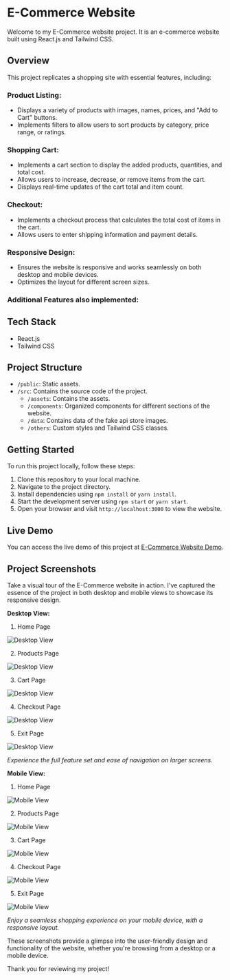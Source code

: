 # E-Commerce Website

Welcome to my E-Commerce website project. It is an e-commerce website built using React.js and Tailwind CSS.

## Overview

This project replicates a shopping site with essential features, including:

### Product Listing:

- Displays a variety of products with images, names, prices, and "Add to Cart" buttons.
- Implements filters to allow users to sort products by category, price range, or ratings.

### Shopping Cart:

- Implements a cart section to display the added products, quantities, and total cost.
- Allows users to increase, decrease, or remove items from the cart.
- Displays real-time updates of the cart total and item count.

### Checkout:

- Implements a checkout process that calculates the total cost of items in the cart.
- Allows users to enter shipping information and payment details.

### Responsive Design:

- Ensures the website is responsive and works seamlessly on both desktop and mobile devices.
- Optimizes the layout for different screen sizes.

### Additional Features also implemented:

## Tech Stack

- React.js
- Tailwind CSS

## Project Structure

- `/public`: Static assets.
- `/src`: Contains the source code of the project.
  - `/assets`: Contains the assets.
  - `/components`: Organized components for different sections of the website.
  - `/data`: Contains data of the fake api store images.
  - `/others`: Custom styles and Tailwind CSS classes.

## Getting Started

To run this project locally, follow these steps:

1. Clone this repository to your local machine.
2. Navigate to the project directory.
3. Install dependencies using `npm install` or `yarn install`.
4. Start the development server using `npm start` or `yarn start`.
5. Open your browser and visit `http://localhost:3000` to view the website.

## Live Demo

You can access the live demo of this project at [E-Commerce Website Demo](https://ecommerce-application-och.netlify.app/).

## Project Screenshots

Take a visual tour of the E-Commerce website in action. I've captured the essence of the project in both desktop and mobile views to showcase its responsive design.

**Desktop View:**

1. Home Page

![Desktop View](./src/assets/home-desktop.png)

2. Products Page

![Desktop View](./src/assets/products-desktop.png)

3. Cart Page

![Desktop View](./src/assets/cart-checkout.png)

4. Checkout Page

![Desktop View](./src/assets/checkout-desktop.png)

5. Exit Page

![Desktop View](./src/assets/thanks-desktop.png)

_Experience the full feature set and ease of navigation on larger screens._

**Mobile View:**

1. Home Page

![Mobile View](./src/assets/home-mobile.png)

2. Products Page

![Mobile View](./src/assets/products-mobile.png)

3. Cart Page

![Mobile View](./src/assets/cart-mobile.png)

4. Checkout Page

![Mobile View](./src/assets/checkout-mobile.png)

5. Exit Page

![Mobile View](./src/assets/thanks-mobile.png)

_Enjoy a seamless shopping experience on your mobile device, with a responsive layout._

These screenshots provide a glimpse into the user-friendly design and functionality of the website, whether you're browsing from a desktop or a mobile device.

Thank you for reviewing my project!
